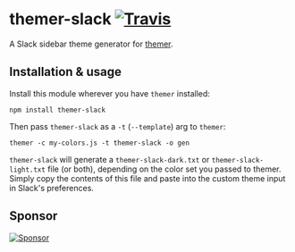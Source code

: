 # themer-slack [![Travis](https://img.shields.io/travis/mjswensen/themer-slack.svg)](https://travis-ci.org/mjswensen/themer-slack)

A Slack sidebar theme generator for [themer](https://github.com/mjswensen/themer).

## Installation & usage

Install this module wherever you have `themer` installed:

    npm install themer-slack

Then pass `themer-slack` as a `-t` (`--template`) arg to `themer`:

    themer -c my-colors.js -t themer-slack -o gen

`themer-slack` will generate a `themer-slack-dark.txt` or `themer-slack-light.txt` file (or both), depending on the color set you passed to themer. Simply copy the contents of this file and paste into the custom theme input in Slack's preferences.

## Sponsor

[![Sponsor](https://app.codesponsor.io/embed/hHKoUkX4tpsdAzjvSfNXFb22/mjswensen/themer-slack.svg)](https://app.codesponsor.io/link/hHKoUkX4tpsdAzjvSfNXFb22/mjswensen/themer-slack)
